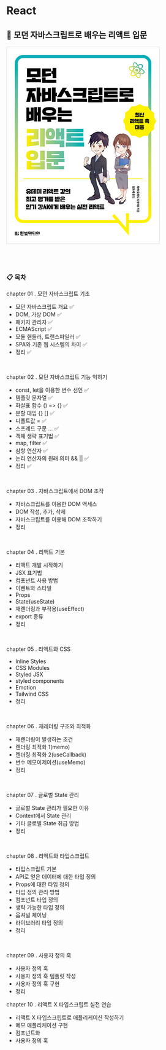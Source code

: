 # React

## 📖 모던 자바스크립트로 배우는 리액트 입문
![book.png](./assets/book.jpg)

<br>
<br>

### 📋 목차
chapter 01 . 모던 자바스크립트 기초
- 모던 자바스크립트 개요 ✅
- DOM, 가상 DOM ✅
- 패키지 관리자 ✅
- ECMAScript ✅
- 모듈 핸들러, 트랜스파일러 ✅
- SPA와 기존 웹 시스템의 차이 ✅
- 정리 ✅

<br>

chapter 02 . 모던 자바스크립트 기능 익히기
- const, let을 이용한 변수 선언 ✅
- 템플릿 문자열 ✅
- 화살표 함수 () => {} ✅
- 분할 대입 {} [] ✅
- 디폴트값 = ✅
- 스프레드 구문 ... ✅
- 객체 생략 표기법 ✅
- map, filter ✅
- 삼항 연산자 ✅
- 논리 연산자의 원래 의미 && || ✅
- 정리 ✅

<br>

chapter 03 . 자바스크립트에서 DOM 조작
- 자바스크립트를 이용한 DOM 액세스
- DOM 작성, 추가, 삭제
- 자바스크립트를 이용해 DOM 조작하기
- 정리

<br>

chapter 04 . 리액트 기본
- 리액트 개발 시작하기
- JSX 표기법
- 컴포넌트 사용 방법
- 이벤트와 스타일
- Props
- State(useState)
- 재렌더링과 부작용(useEffect)
- export 종류
- 정리

<br>

chapter 05 . 리액트와 CSS
- Inline Styles
- CSS Modules
- Styled JSX
- styled components
- Emotion
- Tailwind CSS
- 정리

<br>

chapter 06 . 재레더링 구조와 최적화
- 재렌더링이 발생하는 조건
- 렌더링 최적화 1(memo)
- 렌더링 최적화 2(useCallback)
- 변수 메모이제이션(useMemo)
- 정리

<br>

chapter 07 . 글로벌 State 관리
- 글로벌 State 관리가 필요한 이유
- Context에서 State 관리
- 기타 글로벌 State 취급 방법
- 정리

<br>

chapter 08 . 리액트와 타입스크립트
- 타입스크립트 기본
- API로 얻은 데이터에 대한 타입 정의
- Props에 대한 타입 정의
- 타입 정의 관리 방법
- 컴포넌트 타입 정의
- 생략 가능한 타입 정의
- 옵셔널 체이닝
- 라이브러리 타입 정의
- 정리

<br>

chapter 09 . 사용자 정의 훅
- 사용자 정의 훅
- 사용자 정의 훅 템플릿 작성
- 사용자 정의 훅 구현
- 정리

chapter 10 . 리액트 X 타입스크립트 실전 연습
- 리액트 X 타입스크립트로 애플리케이션 작성하기
- 메모 애플리케이션 구현
- 컴포넌트화
- 사용자 정의 훅 

